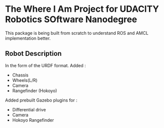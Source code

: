 # The Where I Am Project for UDACITY Robotics SOftware Nanodegree

This package is being built from scratch to understand ROS and AMCL implementation better.

## Robot Description
In the form of the URDF format. Added :
* Chassis
* Wheels(L/R)
* Camera
* Rangefinder (Hokoyo)

Added prebuilt Gazebo plugins for :
* Differential drive
* Camera 
* Hokoyo Rangefinder
